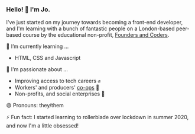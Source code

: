 ### Hello! 👋 I'm Jo.

I've just started on my journey towards becoming a front-end developer, and I'm learning with a bunch of fantastic people on a London-based peer-based course by the educational non-profit, [Founders and Coders](https://www.foundersandcoders.com). 

🌱 I’m currently learning ...
* HTML, CSS and Javascript

💬 I'm passionate about ...
* Improving access to tech careers :fist: 
* Workers' and producers' [co-ops](https://www.uk.coop/) :honeybee: 
* Non-profits, and social enterprises :green_heart:

😄 Pronouns: they/them

⚡ Fun fact: I started learning to rollerblade over lockdown in summer 2020, and now I'm a little obsessed!

